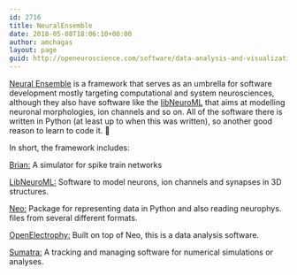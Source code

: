 ```yaml
---
id: 2716
title: NeuralEnsemble
date: 2018-05-08T18:06:10+00:00
author: amchagas
layout: page
guid: http://openeuroscience.com/software/data-analysis-and-visualization/neuralensemble-copy/
---
```

[Neural Ensemble](http://neuralensemble.org/) is a framework that serves as an umbrella for software development mostly targeting computational and system neurosciences, although they also have software like the [libNeuroML](http://neuralensemble.org/libNeuroML/) that aims at modelling neuronal morphologies, ion channels and so on. All of the software there is written in Python (at least up to when this was written), so another good reason to learn to code it. 🙂

In short, the framework includes:

[Brian:](http://neuralensemble.org/brian/) A simulator for spike train networks

[LibNeuroML:](http://neuralensemble.org/libNeuroML/) Software to model neurons, ion channels and synapses in 3D structures.

[Neo:](http://neuralensemble.org/neo/) Package for representing data in Python and also reading neurophys. files from several different formats.

[OpenElectrophy:](http://neuralensemble.org/OpenElectrophy/) Built on top of Neo, this is a data analysis software.

[Sumatra:](http://neuralensemble.org/sumatra/) A tracking and managing software for numerical simulations or analyses.
